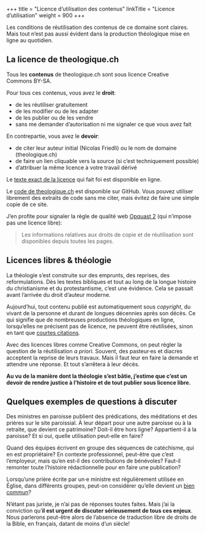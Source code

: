 +++
title = "Licence d’utilisation des contenus"
linkTitle = "Licence d’utilisation"
weight = 900
+++

Les conditions de réutilisation des contenus de ce domaine sont claires. Mais tout n’est pas aussi évident dans la production théologique mise en ligne au quotidien.

## La licence de theologique.ch

Tous les **contenus** de theologique.ch sont sous licence Creative Commons BY-SA.

Pour tous ces contenus, vous avez le **droit**:

- de les réutiliser gratuitement
- de les modifier ou de les adapter
- de les publier ou de les vendre
- sans me demander d’autorisation ni me signaler ce que vous avez fait

En contrepartie, vous avez le **devoir**:

- de citer leur auteur initial (Nicolas Friedli) ou le nom de domaine (theologique.ch)
- de faire un lien cliquable vers la source (si c’est techniquement possible)
- d’attribuer la même licence à votre travail dérivé

Le [texte exact de la licence](https://creativecommons.org/licenses/by-sa/4.0/deed.fr) qui fait foi est disponible en ligne.

Le [code de theologique.ch](https://github.com/nfriedli/theologique.ch) est disponible sur GitHub. Vous pouvez utiliser librement des extraits de code sans me citer, mais évitez de faire une simple copie de ce site.

J’en profite pour signaler la règle de qualité web [Opquast 2](https://checklists.opquast.com/fr/assurance-qualite-web/les-informations-relatives-aux-droits-de-copie-et-de-reutilisation-sont-disponibles-depuis-toutes-les-pages) (qui n’impose pas une licence libre):

> Les informations relatives aux droits de copie et de réutilisation sont disponibles depuis toutes les pages.

## Licences libres & théologie

La théologie s’est construite sur des emprunts, des reprises, des reformulations. Dès les textes bibliques et tout au long de la longue histoire du christianisme et du protestantisme, c’est une évidence. Cela se passait avant l’arrivée du droit d’auteur moderne.

Aujourd’hui, tout contenu publié est automatiquement sous *copyright*, du vivant de la personne et durant de longues décennies après son décès. Ce qui signifie que de nombreuses productions théologiques en ligne, lorsqu’elles ne précisent pas de licence, ne peuvent être réutilisées, sinon en tant que [courtes citations](https://fr.wikipedia.org/wiki/Droit_de_courte_citation).

Avec des licences libres comme Creative Commons, on peut régler la question de la réutilisation *a priori*. Souvent, des pasteur·es et diacres acceptent la reprise de leurs travaux. Mais il faut leur en faire la demande et attendre une réponse. Et tout s’arrêtera à leur décès.

**Au vu de la manière dont la théologie s’est bâtie, j’estime que c’est un devoir de rendre justice à l’histoire et de tout publier sous licence libre.**

## Quelques exemples de questions à discuter

Des ministres en paroisse publient des prédications, des méditations et des prières sur le site paroissial. À leur départ pour une autre paroisse ou à la retraite, que devient ce patrimoine? Doit-il être hors ligne? Appartient-il à la paroisse? Et si oui, quelle utilisation peut-elle en faire?

Quand des équipes écrivent en groupe des séquences de catéchisme, qui en est propriétaire? En contexte professionnel, peut-être que c’est l’employeur, mais qu’en est-il des contributions de bénévoles? Faut-il remonter toute l’histoire rédactionnelle pour en faire une publication?

Lorsqu’une prière écrite par un·e ministre est régulièrement utilisée en Église, dans différents groupes, peut-on considérer qu’elle devient un [bien commun](https://fr.wikipedia.org/wiki/Bien_commun)?

N’étant pas juriste, je n’ai pas de réponses toutes faites. Mais j’ai la conviction qu’**il est urgent de discuter sérieusement de tous ces enjeux**. Nous parlerons peut-être alors de l’absence de traduction libre de droits de la Bible, en français, datant de moins d’un siècle!

